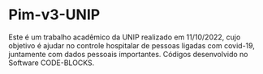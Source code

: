 # Pim-v3-UNIP
 Este é um trabalho acadêmico da UNIP realizado em 11/10/2022, cujo objetivo é ajudar no controle hospitalar de pessoas ligadas com covid-19, juntamente com dados pessoais importantes.
Códigos desenvolvido no Software CODE-BLOCKS.
